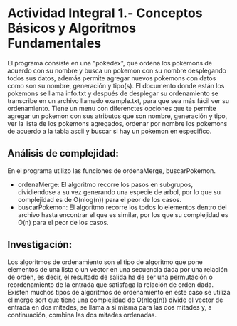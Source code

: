 # Actividad Integral 1.- Conceptos Básicos y Algoritmos Fundamentales

El programa consiste en una "pokedex", que ordena los pokemons de acuerdo con su nombre y busca un pokemon con su nombre desplegando todos sus datos, además permite agregar nuevos pokemons con datos como son su nombre, generación y tipo(s). El documento donde están los pokemons se llama info.txt y después de desplegar su ordenamiento se transcribe en un archivo llamado example.txt, para que sea más fácil ver su ordenamiento.
Tiene un menu con diferenctes opciones que te permite agregar un pokemon con sus atributos que son nombre, generación y tipo, ver la lista de los pokemons agregados, ordenar por nombre los pokemons de acuerdo a la tabla ascii y buscar si hay un pokemon en especifico.

## Análisis de complejidad: 
En el programa utilizo las funciones de ordenaMerge, buscarPokemon.
- ordenaMerge: El algoritmo recorre los pasos en subgrupos, dividiendose a su vez generando una especie de arbol, por lo que su complejidad es de O(nlog(n)) para el peor de los casos.
- buscarPokemon: El algoritmo recorre los todos lo elementos dentro del archivo hasta encontrar el que es similar, por los que su complejidad es O(n) para el peor de los casos.

## Investigación:
Los algoritmos de ordenamiento son el tipo de algoritmo que pone elementos de una lista o un vector en una secuencia dada por una relación de orden, es decir, el resultado de salida ha de ser una permutación o reordenamiento de la entrada que satisfaga la relación de orden dada. Existen muchos tipos de algoritmos de ordenamiento en este caso se utiliza el merge sort que tiene una complejidad de O(nlog(n)) divide el vector de entrada en dos mitades, se llama a sí misma para las dos mitades y, a continuación, combina las dos mitades ordenadas.
